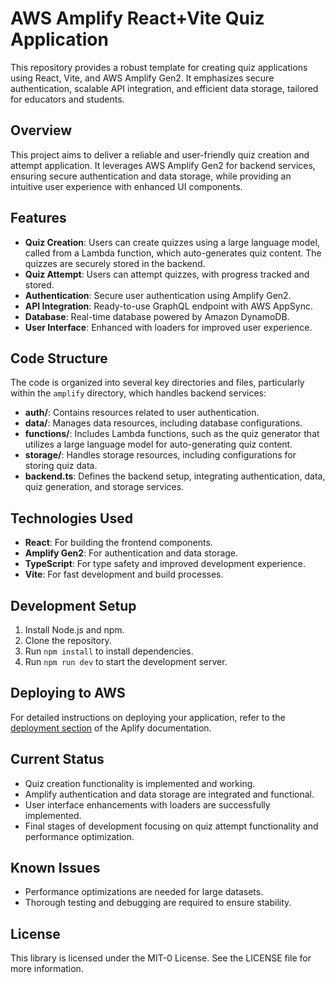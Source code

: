 # AWS Amplify React+Vite Quiz Application

This repository provides a robust template for creating quiz applications using React, Vite, and AWS Amplify Gen2. It emphasizes secure authentication, scalable API integration, and efficient data storage, tailored for educators and students.

## Overview

This project aims to deliver a reliable and user-friendly quiz creation and attempt application. It leverages AWS Amplify Gen2 for backend services, ensuring secure authentication and data storage, while providing an intuitive user experience with enhanced UI components.

## Features

- **Quiz Creation**: Users can create quizzes using a large language model, called from a Lambda function, which auto-generates quiz content. The quizzes are securely stored in the backend.
- **Quiz Attempt**: Users can attempt quizzes, with progress tracked and stored.
- **Authentication**: Secure user authentication using Amplify Gen2.
- **API Integration**: Ready-to-use GraphQL endpoint with AWS AppSync.
- **Database**: Real-time database powered by Amazon DynamoDB.
- **User Interface**: Enhanced with loaders for improved user experience.

## Code Structure

The code is organized into several key directories and files, particularly within the `amplify` directory, which handles backend services:

- **auth/**: Contains resources related to user authentication.
- **data/**: Manages data resources, including database configurations.
- **functions/**: Includes Lambda functions, such as the quiz generator that utilizes a large language model for auto-generating quiz content.
- **storage/**: Handles storage resources, including configurations for storing quiz data.
- **backend.ts**: Defines the backend setup, integrating authentication, data, quiz generation, and storage services.

## Technologies Used

- **React**: For building the frontend components.
- **Amplify Gen2**: For authentication and data storage.
- **TypeScript**: For type safety and improved development experience.
- **Vite**: For fast development and build processes.

## Development Setup

1. Install Node.js and npm.
2. Clone the repository.
3. Run `npm install` to install dependencies.
4. Run `npm run dev` to start the development server.

## Deploying to AWS

For detailed instructions on deploying your application, refer to the [deployment section](https://docs.amplify.aws/react/start/quickstart/#deploy-a-fullstack-app-to-aws) of the Aplify documentation.

## Current Status

- Quiz creation functionality is implemented and working.
- Amplify authentication and data storage are integrated and functional.
- User interface enhancements with loaders are successfully implemented.
- Final stages of development focusing on quiz attempt functionality and performance optimization.

## Known Issues

- Performance optimizations are needed for large datasets.
- Thorough testing and debugging are required to ensure stability.

## License

This library is licensed under the MIT-0 License. See the LICENSE file for more information.
